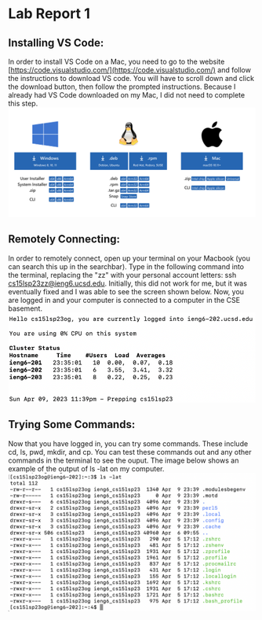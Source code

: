 # Lab Report 1
## Installing VS Code:
In order to install VS Code on a Mac, you need to go to the website [https://code.visualstudio.com/](https://code.visualstudio.com/) and follow the instructions to download VS code. You will have to scroll down and click the download button, then follow the prompted instructions. Because I already had VS Code downloaded on my Mac, I did not need to complete this step.
![Image](downloadvscode.png)


## Remotely Connecting: 
In order to remotely connect, open up your terminal on your Macbook (you can search this up in the searchbar). Type in the following command into the terminal, replacing the "zz" with your personal account letters: ssh cs15lsp23zz@ieng6.ucsd.edu. Initially, this did not work for me, but it was eventually fixed and I was able to see the screen shown below. Now, you are logged in and your computer is connected to a computer in the CSE basement.
![Image](remotelyconnecting.png)


## Trying Some Commands:
Now that you have logged in, you can try some commands. These include cd, ls, pwd, mkdir, and cp. You can test these commands out and any other commands in the terminal to see the ouput. The image below shows an example of the output of ls -lat on my computer.
![Image](trycommands.png)
